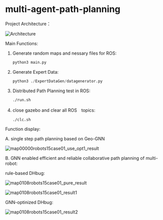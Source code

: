 # multi-agent-path-planning

Project Architecture：

![Architecture](https://github.com/linqq19/multi-agent-path-planning/assets/54255402/e698c6f6-a7fd-4176-a499-9117c22da028)

Main Functions:

1. Generate random maps and nessary files for ROS:
   ~~~ python
   python3 main.py
   ~~~
2. Generate Expert Data:
   ~~~ python
   python3 ./ExpertDataGen/datagenerator.py
   ~~~
3. Distributed Path Planning test  in ROS:
   ~~~ Bash
   ./run.sh
   ~~~
4. close gazebo and clear all ROS　topics:
   ~~~ Bash
   ./clc.sh
   ~~~
Function display:

A. single step path planning based on Geo-GNN

![map00000robots15case01_use_opt1_result](https://github.com/linqq19/multi-agent-path-planning/assets/54255402/eb49fb9c-3244-4ff9-88c0-f0dd6e97951e)


B. GNN enabled efficient and reliable collaborative path planning of multi-robot:

rule-based DHbug:

![map0108robots15case01_pure_result](https://github.com/linqq19/multi-agent-path-planning/assets/54255402/f6980c24-8474-4f44-acc6-686ff6816083)

![map0108robots15case01_result1](https://github.com/linqq19/multi-agent-path-planning/assets/54255402/b80363b3-8619-4239-9acb-61733f798a24)

GNN-optinized DHbug:

![map0108robots15case01_result2](https://github.com/linqq19/multi-agent-path-planning/assets/54255402/75fceb7a-16a1-4992-907f-62caea2b5645)
